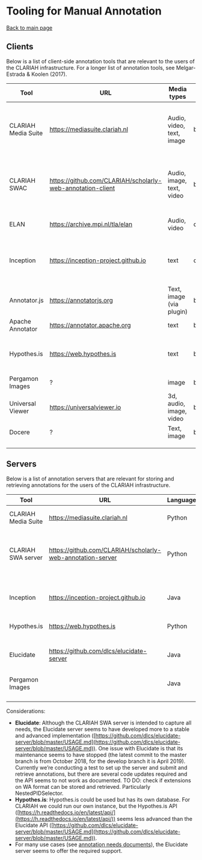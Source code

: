 # Tooling for Manual Annotation

[Back to main page](../README.md)

## Clients

Below is a list of client-side annotation tools that are relevant to the users of the CLARIAH infrastructure. For a longer list of annotation tools, see Melgar-Estrada & Koolen (2017).

| Tool                | URL                                                        | Media types               | Type            | Annotation Functionalities                                              | Other Functionalities                                                                  | Format                                                                                           |
| ------------------- | ---------------------------------------------------------- | ------------------------- | --------------- | ----------------------------------------------------------------------- | -------------------------------------------------------------------------------------- | ------------------------------------------------------------------------------------------------ |
| CLARIAH Media Suite | https://mediasuite.clariah.nl                              | Audio, video, text, image | browser         | Comment, link, code, custom metadata card                               | authorization, export, nested semantic targeting, tier-based annotation, user projects | WA                                                                                               |
| CLARIAH SWAC        | https://github.com/CLARIAH/scholarly-web-annotation-client | Audio, image, text, video | browser         | All WA motivations                                                      | authorization, nested semantic targeting, permissions, querying (limited)              | WA                                                                                               |
| ELAN                | https://archive.mpi.nl/tla/elan                            | Audio, video              | desktop         | comment, code, transcribe                                            | export, tier-based annotation,                                                         | XML                                                                                              |
| Inception           | https://inception-project.github.io                        | text                      | desktop/browser | linguistic annotation (NER, POS, sentiment), custom annotations | export, user management, groups                                                        | [formats](https://inception-project.github.io/releases/0.16.1/docs/user-guide.html#sect_formats) |
| Annotator.js        | https://annotatorjs.org                                    | Text, image (via plugin)  | browser         |                                                                         | [plug-ins](https://annotatorjs.org/plugins/index.html), sharing (via plugin)         | WA                                                                                               |
| Apache Annotator    | https://annotator.apache.org                               | text                      | browser         |                                                                         |                                                                                        | WA                                                                                               |
| Hypothes.is         | https://web.hypothes.is                                    | text                      | browser         |                                                                         | authorization, user management, groups, querying                                       | WA                                                                                               |
| Pergamon Images     | ?                                                          | image                     | browser         | comment/tag, ?                                                          | ?                                                                                      | IIIF + WA                                                                                        |
| Universal Viewer    | https://universalviewer.io                                 | 3d, audio, image, video   | browser         | comment/tag, ?                                                          | authorization                                                                          | IIIF + WA                                                                                        |
| Docere              | ?                                                          | Text, image               | browser         | Non yer                                                                 | ?                                                                                      | n.a.                                                                                             |
|                     |                                                            |                           |                 |                                                                         |                                                                                        |                                                                                                  |
|                     |                                                            |                           |                 |                                                                         |                                                                                        |                                                                                                  |
|                     |                                                            |                           |                 |                                                                         |                                                                                        |                                                                                                  |

## Servers

Below is a list of annotation servers that are relevant for storing and retrieving annotations for the users of the CLARIAH infrastructure.

| Tool                | URL                                                        | Language | Source                                 | Functionalities                                              | Format                                                                                                                                                                          |
| ------------------- | ---------------------------------------------------------- | -------- | -------------------------------------- | ------------------------------------------------------------ | ------------------------------------------------------------------------------------------------------------------------------------------------------------------------------- |
| CLARIAH Media Suite | https://mediasuite.clariah.nl                              | Python   | Open                                   | nested semantic targeting                                    | WA                                                                                                                                                                              |
| CLARIAH SWA server  | https://github.com/CLARIAH/scholarly-web-annotation-server | Python   | Open                                   | nested semantic targeting, permissions, querying (limited)   | WA                                                                                                                                                                              |
| Inception           | https://inception-project.github.io                        | Java     | Open                                   |                                                              | [https://inception-project.github.io/releases/0.16.1/docs/user-guide.html#sect\_formats](https://inception-project.github.io/releases/0.16.1/docs/user-guide.html#sect_formats) |
| Hypothes.is         | https://web.hypothes.is                                    | Python   | Open (https://github.com/hypothesis/h) |                                                              | WA                                                                                                                                                                              |
| Elucidate           | https://github.com/dlcs/elucidate-server                   | Java     | Open                                   | Authorization, permissions (user, groups, public), querying, | WA                                                                                                                                                                              |
| Pergamon Images     |                                                            | Java     | Open                                   |                                                              | IIIF + WA                                                                                                                                                                       |
|                     |                                                            |          |                                        |                                                              |                                                                                                                                                                                 |
|                     |                                                            |          |                                        |                                                              |                                                                                                                                                                                 |
|                     |                                                            |          |                                        |                                                              |                                                                                                                                                                                 |
|                     |                                                            |          |                                        |                                                              |                                                                                                                                                                                 |

Considerations:

* **Elucidate**: Although the CLARIAH SWA server is intended to capture all needs, the Elucidate server seems to have developed more to a stable and advanced implementation ([https://github.com/dlcs/elucidate-server/blob/master/USAGE.md](https://github.com/dlcs/elucidate-server/blob/master/USAGE.md)). One issue with Elucidate is that its maintenance seems to have stopped (the latest commit to the master branch is from October 2018, for the develop branch it is April 2019). Currently we’re conducting a test to set up the server and submit and retrieve annotations, but there are several code updates required and the API seems to not work as documented. TO DO: check if extensions on WA format can be stored and retrieved. Particularly NestedPIDSelector.
* **Hypothes.is**: Hypothes.is could be used but has its own database. For CLARIAH we could run our own instance, but the Hypothes.is API ([https://h.readthedocs.io/en/latest/api/](https://h.readthedocs.io/en/latest/api/)) seems less advanced than the Elucidate API ([https://github.com/dlcs/elucidate-server/blob/master/USAGE.md](https://github.com/dlcs/elucidate-server/blob/master/USAGE.md)).
* For many use cases (see [annotation needs documents](./annotation-needs.md)), the Elucidate server seems to offer the required support.
